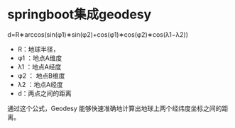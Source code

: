 # springboot集成geodesy

d=R∗arccos(sin(φ1)∗sin(φ2)+cos(φ1)∗cos(φ2)∗cos(λ1−λ2))


* R：地球半径，
* φ1 ：地点A维度
* λ1 ：地点A经度
* φ2 ： 地点B维度
* λ2 ：地点A经度
* d：两点之间的距离

通过这个公式，Geodesy 能够快速准确地计算出地球上两个经纬度坐标之间的距离。